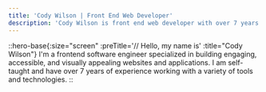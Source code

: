 ```yaml
---
title: 'Cody Wilson | Front End Web Developer'
description: 'Cody Wilson is front end web developer with over 7 years of experience working in numerous roles using a variety of tools and technologies.'
---
```


::hero-base{:size="screen" :preTitle='// Hello, my name is' :title="Cody Wilson"}
I'm a frontend software engineer specialized in building engaging, accessible, and visually appealing websites and applications. I am self-taught and have over 7 years of experience working with a variety of tools and technologies.
::
